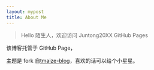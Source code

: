 ```yaml
---
layout: mypost
title: About Me
---
```


> Hello 陌生人，欢迎访问 Juntong20XX GitHub Pages

该博客托管于 GitHub Page，

主题是 fork 自[tmaize-blog](https://github.com/TMaize/tmaize-blog)，喜欢的话可以给个小星星。
